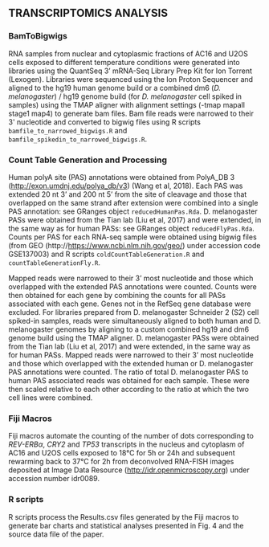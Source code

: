 ## TRANSCRIPTOMICS ANALYSIS
### BamToBigwigs
RNA samples from nuclear and cytoplasmic fractions of AC16 and U2OS cells exposed to different temperature conditions were generated into libraries using the QuantSeq 3’ mRNA-Seq Library Prep Kit for Ion Torrent (Lexogen). Libraries were sequenced using the Ion Proton Sequencer and aligned to the hg19 human genome build or a combined dm6 (*D. melanogaster*) / hg19 genome build (for *D. melanogaster* cell spiked in samples) using the TMAP aligner with alignment settings (-tmap mapall stage1 map4) to generate bam files. Bam file reads were narrowed to their 3' nucleotide and converted to bigwig files using R scripts `bamfile_to_narrowed_bigwigs.R` and `bamfile_spikedin_to_narrowed_bigwigs.R`.

### Count Table Generation and Processing
Human polyA site (PAS) annotations were obtained from PolyA_DB 3 (http://exon.umdnj.edu/polya_db/v3) (Wang et al, 2018). Each PAS was extended 20 nt 3’ and 200 nt 5’ from the site of cleavage and those that overlapped on the same strand after extension were combined into a single PAS annotation: see GRanges object `reducedHumanPas.Rda`. 
D. melanogaster PASs were obtained from the Tian lab (Liu et al, 2017) and were extended, in the same way as for human PASs: see GRanges object `reducedFlyPas.Rda`.
Counts per PAS for each RNA-seq sample were obtained using bigwig files (from GEO (http://https://www.ncbi.nlm.nih.gov/geo/) under accession code GSE137003) and R scripts `coldCountTableGeneration.R` and `countTableGenerationFly.R`.


Mapped reads were narrowed to their 3’ most nucleotide and those which overlapped with the extended PAS annotations were counted. Counts were then obtained for each gene by combining the counts for all PASs associated with each gene. Genes not in the RefSeq gene database were excluded.
For libraries prepared from D. melanogaster Schneider 2 (S2) cell spiked-in samples, reads were simultaneously aligned to both human and D. melanogaster genomes by aligning to a custom combined hg19 and dm6 genome build using the TMAP aligner. D. melanogaster PASs were obtained from the Tian lab (Liu et al, 2017) and were extended, in the same way as for human PASs. Mapped reads were narrowed to their 3’ most nucleotide and those which overlapped with the extended human or D. melanogaster PAS annotations were counted. The ratio of total D. melanogaster PAS to human PAS associated reads was obtained for each sample. These were then scaled relative to each other according to the ratio at which the two cell lines were combined.


### Fiji Macros

Fiji macros automate the counting of the number of dots corresponding to *REV-ERBα*, *CRY2* and *TP53* transcripts in the nucleus and cytoplasm of AC16 and U2OS cells exposed to 18°C for 5h or 24h and subsequent rewarming back to 37°C for 2h from deconvolved RNA-FISH images deposited at Image Data Resource (http://idr.openmicroscopy.org) under accession number idr0089.

### R scripts

R scripts process the Results.csv files generated by the Fiji macros to generate bar charts and statistical analyses presented in Fig. 4 and the source data file of the paper.

